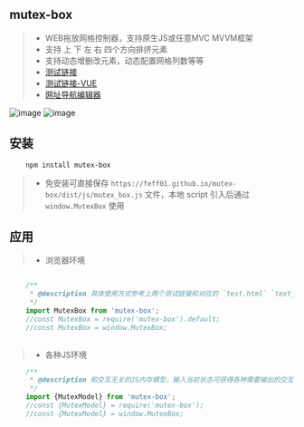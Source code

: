 ## mutex-box

> * WEB拖放网格控制器，支持原生JS或任意MVC MVVM框架
> * 支持 上 下 左 右 四个方向排挤元素
> * 支持动态增删改元素，动态配置网格列数等等
> * [测试链接](https://feff01.github.io/mutex-box/dist/test.html)
> * [测试链接-VUE](https://feff01.github.io/mutex-box/dist/test_vue.html)
> * [网址导航编辑器](http://www.holdhot.com/#/editor)

![image](https://feff01.github.io/static/img/holdhot_1.gif)
![image](https://feff01.github.io/static/img/mutex_box_1.gif)


## 安装

```
    npm install mutex-box
```
> * 免安装可直接保存 `https://feff01.github.io/mutex-box/dist/js/mutex_box.js` 文件，本地 script 引入后通过 `window.MutexBox` 使用


## 应用

> * 浏览器环境
```javascript

    /**
     * @description 具体使用方式参考上两个测试链接和对应的 `test.html` `text_vue.html` 页面 
     */
    import MutexBox from 'mutex-box';
    //const MutexBox = require('mutex-box').default;
    //const MutexBox = window.MutexBox;
    
```

> * 各种JS环境
```javascript
    /**
     * @description 和交互无关的JS内存模型，输入当前状态可获得各种需要输出的交互
     */
    import {MutexModel} from 'mutex-box';
    //const {MutexModel} = require('mutex-box');
    //const {MutexModel} = window.MutexBox;
```
